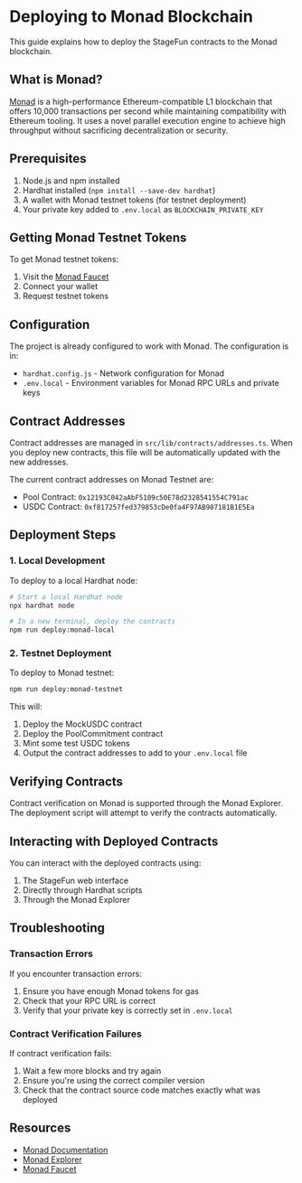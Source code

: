 # Deploying to Monad Blockchain

This guide explains how to deploy the StageFun contracts to the Monad blockchain.

## What is Monad?

[Monad](https://docs.monad.xyz/) is a high-performance Ethereum-compatible L1 blockchain that offers 10,000 transactions per second while maintaining compatibility with Ethereum tooling. It uses a novel parallel execution engine to achieve high throughput without sacrificing decentralization or security.

## Prerequisites

1. Node.js and npm installed
2. Hardhat installed (`npm install --save-dev hardhat`)
3. A wallet with Monad testnet tokens (for testnet deployment)
4. Your private key added to `.env.local` as `BLOCKCHAIN_PRIVATE_KEY`

## Getting Monad Testnet Tokens

To get Monad testnet tokens:

1. Visit the [Monad Faucet](https://faucet.monad.xyz/)
2. Connect your wallet
3. Request testnet tokens

## Configuration

The project is already configured to work with Monad. The configuration is in:

- `hardhat.config.js` - Network configuration for Monad
- `.env.local` - Environment variables for Monad RPC URLs and private keys

## Contract Addresses

Contract addresses are managed in `src/lib/contracts/addresses.ts`. When you deploy new contracts, this file will be automatically updated with the new addresses.

The current contract addresses on Monad Testnet are:

- Pool Contract: `0x12193C042aAbF5109c50E78d2328541554C791ac`
- USDC Contract: `0xf817257fed379853cDe0fa4F97AB987181B1E5Ea`

## Deployment Steps

### 1. Local Development

To deploy to a local Hardhat node:

```bash
# Start a local Hardhat node
npx hardhat node

# In a new terminal, deploy the contracts
npm run deploy:monad-local
```

### 2. Testnet Deployment

To deploy to Monad testnet:

```bash
npm run deploy:monad-testnet
```

This will:

1. Deploy the MockUSDC contract
2. Deploy the PoolCommitment contract
3. Mint some test USDC tokens
4. Output the contract addresses to add to your `.env.local` file

## Verifying Contracts

Contract verification on Monad is supported through the Monad Explorer. The deployment script will attempt to verify the contracts automatically.

## Interacting with Deployed Contracts

You can interact with the deployed contracts using:

1. The StageFun web interface
2. Directly through Hardhat scripts
3. Through the Monad Explorer

## Troubleshooting

### Transaction Errors

If you encounter transaction errors:

1. Ensure you have enough Monad tokens for gas
2. Check that your RPC URL is correct
3. Verify that your private key is correctly set in `.env.local`

### Contract Verification Failures

If contract verification fails:

1. Wait a few more blocks and try again
2. Ensure you're using the correct compiler version
3. Check that the contract source code matches exactly what was deployed

## Resources

- [Monad Documentation](https://docs.monad.xyz/)
- [Monad Explorer](https://testnet.monadexplorer.com/)
- [Monad Faucet](https://faucet.monad.xyz/)
